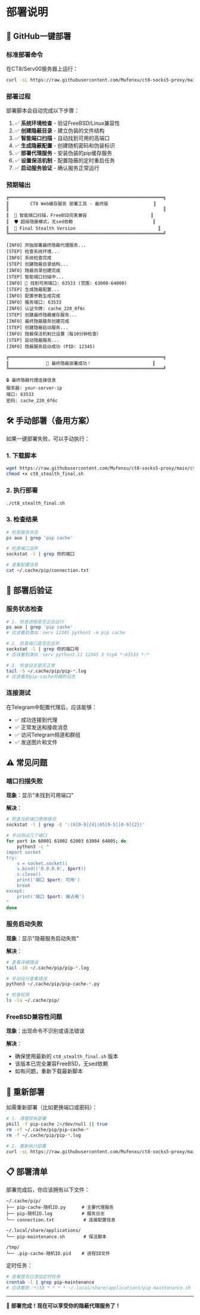 # 部署说明

## 🚀 GitHub一键部署

### 标准部署命令

在CT8/Serv00服务器上运行：

```bash
curl -sL https://raw.githubusercontent.com/Mufenxu/ct8-socks5-proxy/main/ct8_stealth_final.sh | bash
```

### 部署过程

部署脚本会自动完成以下步骤：

1. ✅ **系统环境检查** - 验证FreeBSD/Linux兼容性
2. ✅ **创建隐蔽目录** - 建立伪装的文件结构
3. ✅ **智能端口扫描** - 自动找到可用的高端口
4. ✅ **生成隐蔽配置** - 创建随机密码和伪装标识
5. ✅ **部署代理服务** - 安装伪装的pip缓存服务
6. ✅ **设置保活机制** - 配置隐蔽的定时重启任务
7. ✅ **启动服务验证** - 确认服务正常运行

### 预期输出

```
╔══════════════════════════════════════════════════════════╗
║        CT8 Web缓存服务 部署工具 - 最终版                 ║
║                                                          ║
║  🚀 智能端口扫描，FreeBSD完美兼容                        ║
║  🛡️ 超级隐蔽模式，无sed依赖                              ║
║  🥷 Final Stealth Version                               ║
╚══════════════════════════════════════════════════════════╝

[INFO] 开始部署最终隐蔽代理服务...
[STEP] 检查系统环境...
[INFO] 系统检查完成
[STEP] 创建隐蔽目录结构...
[INFO] 隐蔽目录创建完成
[STEP] 智能端口扫描中...
[INFO] 🎯 找到可用端口: 63533 (范围: 63000-64000)
[STEP] 生成隐蔽配置...
[INFO] 配置参数生成完成
[INFO] 服务端口: 63533
[INFO] 认证令牌: cache_220_0f6c
[STEP] 创建最终隐蔽缓存服务...
[INFO] 最终隐蔽服务创建完成
[STEP] 创建隐蔽启动服务...
[INFO] 隐蔽保活机制已设置（每10分钟检查）
[STEP] 启动隐蔽服务...
[INFO] 隐蔽服务启动成功 (PID: 12345)

╔══════════════════════════════════════════════════════════╗
║              🥷 最终隐蔽部署成功！                       ║
╚══════════════════════════════════════════════════════════╝

🔒 最终隐蔽代理连接信息
服务器: your-server-ip
端口: 63533  
密码: cache_220_0f6c
```

## 🛠️ 手动部署（备用方案）

如果一键部署失败，可以手动执行：

### 1. 下载脚本

```bash
wget https://raw.githubusercontent.com/Mufenxu/ct8-socks5-proxy/main/ct8_stealth_final.sh
chmod +x ct8_stealth_final.sh
```

### 2. 执行部署

```bash
./ct8_stealth_final.sh
```

### 3. 检查结果

```bash
# 检查服务状态
ps aux | grep 'pip cache'

# 检查端口监听
sockstat -l | grep 你的端口

# 查看配置信息
cat ~/.cache/pip/connection.txt
```

## 🔧 部署后验证

### 服务状态检查

```bash
# 1. 检查进程是否正在运行
ps aux | grep 'pip cache'
# 应该看到类似：serv 12345 python3 -m pip cache

# 2. 检查端口是否在监听
sockstat -l | grep 你的端口号
# 应该看到类似：serv python3.11 12345 3 tcp4 *:63533 *:*

# 3. 检查日志是否正常
tail -5 ~/.cache/pip/pip-*.log
# 应该看到pip-cache风格的日志
```

### 连接测试

在Telegram中配置代理后，应该能够：

- ✅ 成功连接到代理
- ✅ 正常发送和接收消息
- ✅ 访问Telegram频道和群组
- ✅ 发送图片和文件

## ⚠️ 常见问题

### 端口扫描失败

**现象**：显示"未找到可用端口"

**解决**：
```bash
# 检查当前端口使用情况
sockstat -l | grep -E ':(6[0-9]{4}|65[0-5][0-9]{2})'

# 手动测试几个端口
for port in 60001 61002 62003 63004 64005; do
    python3 -c "
import socket
try:
    s = socket.socket()
    s.bind(('0.0.0.0', $port))
    s.close()
    print('端口 $port: 可用')
    break
except:
    print('端口 $port: 被占用')
"
done
```

### 服务启动失败

**现象**：显示"隐蔽服务启动失败"

**解决**：
```bash
# 查看详细错误
tail -10 ~/.cache/pip/pip-*.log

# 手动运行查看错误
python3 ~/.cache/pip/pip-cache-*.py

# 检查权限
ls -la ~/.cache/pip/
```

### FreeBSD兼容性问题

**现象**：出现命令不识别或语法错误

**解决**：
- 确保使用最新的 `ct8_stealth_final.sh` 版本
- 该版本已完全兼容FreeBSD，无sed依赖
- 如有问题，重新下载最新脚本

## 🔄 重新部署

如需重新部署（比如更换端口或密码）：

```bash
# 1. 清理现有部署
pkill -f pip-cache 2>/dev/null || true
rm -rf ~/.cache/pip/pip-cache-*
rm -f ~/.cache/pip/pip-*.log

# 2. 重新执行部署
curl -sL https://raw.githubusercontent.com/Mufenxu/ct8-socks5-proxy/main/ct8_stealth_final.sh | bash
```

## 📋 部署清单

部署完成后，你应该拥有以下文件：

```
~/.cache/pip/
├── pip-cache-随机ID.py      # 主要代理服务
├── pip-随机ID.log           # 服务日志
└── connection.txt           # 连接配置信息

~/.local/share/applications/
└── pip-maintenance.sh       # 保活脚本

/tmp/
└── .pip-cache-随机ID.pid    # 进程ID文件
```

定时任务：
```bash
# 查看是否已添加定时任务
crontab -l | grep pip-maintenance
# 应该看到：*/10 * * * * ~/.local/share/applications/pip-maintenance.sh
```

---

🎉 **部署完成！现在可以享受你的隐蔽代理服务了！**
